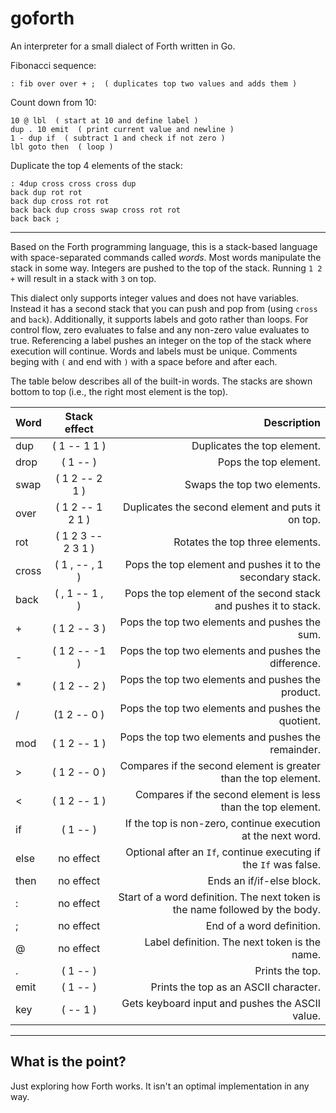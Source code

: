 # goforth

An interpreter for a small dialect of Forth written in Go.

Fibonacci sequence:
```
: fib over over + ;  ( duplicates top two values and adds them )
```

Count down from 10:
```
10 @ lbl  ( start at 10 and define label )
dup . 10 emit  ( print current value and newline )
1 - dup if  ( subtract 1 and check if not zero )
lbl goto then  ( loop )
```

Duplicate the top 4 elements of the stack:
```
: 4dup cross cross cross dup 
back dup rot rot 
back dup cross rot rot 
back back dup cross swap cross rot rot 
back back ;
```

---

Based on the Forth programming language, this is a stack-based language with space-separated commands called _words_. Most words manipulate the stack in some way. Integers are pushed to the top of the stack. Running `1 2 +` will result in a stack with `3` on top.

This dialect only supports integer values and does not have variables. Instead it has a second stack that you can push and pop from (using `cross` and `back`). Additionally, it supports labels and goto rather than loops. For control flow, zero evaluates to false and any non-zero value evaluates to true. Referencing a label pushes an integer on the top of the stack where execution will continue. Words and labels must be unique. Comments beging with `(` and end with `)` with a space before and after each.

The table below describes all of the built-in words. The stacks are shown bottom to top (i.e., the right most element is the top).

| Word       | Stack effect          | Description |
| ------------- |:-------------:| -----:|
| dup      | ( 1 -- 1 1 ) | Duplicates the top element. |
| drop     | ( 1 -- )  | Pops the top element. |
| swap | ( 1 2 -- 2 1 )    | Swaps the top two elements. |
| over      | ( 1 2 -- 1 2 1 ) | Duplicates the second element and puts it on top. |
| rot     | ( 1 2 3 -- 2 3 1 )  | Rotates the top three elements. |
| cross      | ( 1 , -- , 1 ) | Pops the top element and pushes it to the secondary stack. |
| back     | ( , 1 -- 1 , )  | Pops the top element of the second stack and pushes it to stack. |
| + | ( 1 2 -- 3 )  | Pops the top two elements and pushes the sum. |
| - | ( 1 2 -- -1 )  | Pops the top two elements and pushes the difference. |
| * | ( 1 2 -- 2 )  | Pops the top two elements and pushes the product. |
| / | (1 2 -- 0 )  | Pops the top two elements and pushes the quotient. |
| mod | ( 1 2 -- 1 ) | Pops the top two elements and pushes the remainder. |
| >     | ( 1 2 -- 0 )  | Compares if the second element is greater than the top element. |
| < | ( 1 2 -- 1 ) | Compares if the second element is less than the top element. |
| if | ( 1 -- ) | If the top is non-zero, continue execution at the next word. |
| else | no effect | Optional after an `If`, continue executing if the `If` was false.  |
| then | no effect | Ends an if/if-else block. |
| : | no effect | Start of a word definition. The next token is the name followed by the body. |
| ; | no effect | End of a word definition. |
| @ | no effect | Label definition. The next token is the name. |
| . | ( 1 -- ) | Prints the top. |
| emit | ( 1 -- ) | Prints the top as an ASCII character. |
| key | ( -- 1 ) | Gets keyboard input and pushes the ASCII value. |

---

## What is the point?

Just exploring how Forth works. It isn't an optimal implementation in any way.
